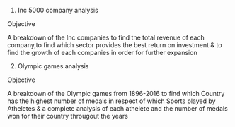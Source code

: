 1. Inc 5000 company analysis

  Objective

  A breakdown of the Inc companies to find the total revenue of each company,to find which sector provides the best return on investment & to find the growth of each companies in   order for further expansion

2. Olympic games analysis

  Objective
  
  A breakdown of the Olympic games from 1896-2016 to find which Country has the highest number of medals in respect of which Sports played by Atheletes & a complete analysis of     each athelete and the number of medals won for their country througout the years
